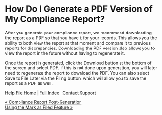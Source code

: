  How Do I Generate a PDF Version of My Compliance Report?
==========

After you generate your compliance report, we recommend downloading the report as a PDF so that you have it for your records. This allows you the ability to both view the report at that moment and compare it to previous reports for discrepancies. Downloading the PDF version also allows you to view the report in the future without having to regenerate it.

Once the report is generated, click the Download button at the bottom of the screen and select PDF. If this is not done upon generation, you will later need to regenerate the report to download the PDF. You can also select Save to File Later via the Filing button, which will allow you to save the report as a PDF as well.

[Help File Home](/help/) | [Full Index](/Help-File-Directory/) | [Contact Support](mailto:support@ISPolitical.com)

[« Compliance Report Post-Generation](/Compliance-Report-Post-Generation)  
[Using the Mark as Filed Feature »](/Using-the-Mark-as-Filed-Feature)